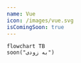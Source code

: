 ```yaml
---
name: Vue
icon: /images/vue.svg
isComingSoon: true
---
```


```mermaid
flowchart TB
soon("به زودی")
```
